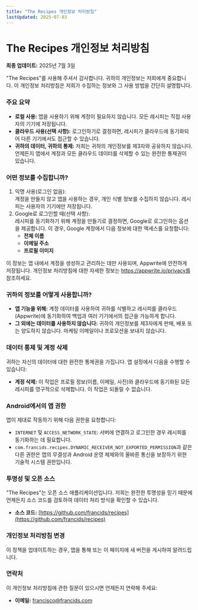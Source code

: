 ```yaml
---
title: "The Recipes 개인정보 처리방침"
lastUpdated: 2025-07-03
---
```


# **The Recipes 개인정보 처리방침**

**최종 업데이트:** 2025년 7월 3일

"The Recipes"를 사용해 주셔서 감사합니다. 귀하의 개인정보는 저희에게 중요합니다. 이 개인정보 처리방침은 저희가 수집하는 정보와 그 사용 방법을 간단히 설명합니다.

### **주요 요약**

- **로컬 사용:** 앱을 사용하기 위해 계정이 필요하지 않습니다. 모든 레시피는 직접 사용자의 기기에 저장됩니다.
- **클라우드 사용(선택 사항):** 로그인하기로 결정하면, 레시피가 클라우드에 동기화되어 다른 기기에서도 접근할 수 있습니다.
- **귀하의 데이터, 귀하의 통제:** 저희는 귀하의 개인정보를 제3자와 공유하지 않습니다. 언제든지 앱에서 계정과 모든 클라우드 데이터를 삭제할 수 있는 완전한 통제권이 있습니다.

### **어떤 정보를 수집합니까?**

1. 익명 사용(로그인 없음):  
   계정을 만들지 않고 앱을 사용하는 경우, 개인 식별 정보를 수집하지 않습니다. 레시피는 사용자의 기기에만 저장됩니다.
2. Google로 로그인할 때(선택 사항):  
   레시피를 동기화하기 위해 계정을 만들기로 결정하면, Google로 로그인하는 옵션을 제공합니다. 이 경우, Google 계정에서 다음 정보에 대한 액세스를 요청합니다:
   - **전체 이름**
   - **이메일 주소**
   - **프로필 이미지**

이 정보는 앱 내에서 계정을 생성하고 관리하는 데만 사용되며, Appwrite에 안전하게 저장됩니다. 개인정보 처리방침에 대한 자세한 정보는 https://appwrite.io/privacy를 참조하세요.

### **귀하의 정보를 어떻게 사용합니까?**

- **앱 기능을 위해:** 계정 데이터를 사용하여 귀하를 식별하고 레시피를 클라우드(Appwrite)에 동기화하여 백업과 여러 기기에서의 접근을 가능하게 합니다.
- **그 외에는 데이터를 사용하지 않습니다:** 귀하의 개인정보를 제3자에게 판매, 배포 또는 양도하지 않습니다. 마케팅 이메일이나 프로모션을 보내지 않습니다.

### **데이터 통제 및 계정 삭제**

귀하는 자신의 데이터에 대한 완전한 통제권을 가집니다. 앱 설정에서 다음을 수행할 수 있습니다:

- **계정 삭제:** 이 작업은 프로필 정보(이름, 이메일, 사진)와 클라우드에 동기화된 모든 레시피를 영구적으로 삭제합니다. 이 작업은 되돌릴 수 없습니다.

### **Android에서의 앱 권한**

앱이 제대로 작동하기 위해 다음 권한을 요청합니다:

- `INTERNET` 및 `ACCESS_NETWORK_STATE`: 서버에 연결하고 로그인한 경우 레시피를 동기화하는 데 필요합니다.
- `com.francids.recipes.DYNAMIC_RECEIVER_NOT_EXPORTED_PERMISSION`과 같은 다른 권한은 앱의 무결성과 Android 운영 체제와의 올바른 통신을 보장하기 위한 기술적 시스템 권한입니다.

### **투명성 및 오픈 소스**

"The Recipes"는 오픈 소스 애플리케이션입니다. 저희는 완전한 투명성을 믿기 때문에 언제든지 소스 코드를 검토하여 데이터 처리 방식을 확인할 수 있습니다.

- **소스 코드:** [https://github.com/francids/recipes](https://github.com/francids/recipes)

### **개인정보 처리방침 변경**

이 정책을 업데이트하는 경우, 앱을 통해 또는 이 페이지에 새 버전을 게시하여 알려드립니다.

### **연락처**

이 개인정보 처리방침에 관한 질문이 있으시면 언제든지 연락해 주세요:

- **이메일:** francisco@francids.com
